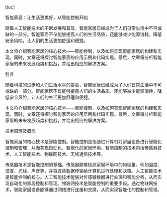 
[toc]                    
                
                
智能家居：让生活更美好，从智能控制开始

随着人工智能技术的不断发展和普及，智能家居已经成为了人们日常生活中不可或缺的一部分。智能家居不仅能够提高人们的生活品质，还能够减少能源消耗，降低安全风险，让人们的生活更加舒适和便捷。

本文将介绍智能家居的核心技术——智能控制，以及如何实现智能家居的构建和实现。同时，文章还将探讨智能家居的应用示例和代码实现。最后，文章将分析智能家居的未来发展趋势和挑战，并给出相应的解决方案。

引言

随着科技的进步和人们生活水平的提高，智能家居已经成为了人们日常生活中不可或缺的一部分。智能家居不仅能够提高人们的生活品质，还能够减少能源消耗，降低安全风险，让人们的生活更加舒适和便捷。

本文将介绍智能家居的核心技术——智能控制，以及如何实现智能家居的构建和实现。同时，文章还将探讨智能家居的应用示例和代码实现。最后，文章将分析智能家居的未来发展趋势和挑战，并给出相应的解决方案。

技术原理及概念

智能家居的核心技术是智能控制。智能控制是指通过计算机对家居设备进行智能化控制和管理，从而实现自动化、智能化的家居环境。智能控制的技术包括传感器技术、人工智能技术、物联网技术、无线通信技术等。

传感器技术是智能控制的基础。传感器能够检测家居环境中的物理量，例如温度、湿度、光线、声音等，并将这些数据传输给计算机进行处理和决策。人工智能技术是智能控制的核心。人工智能技术能够对传感器数据进行处理和智能分析，从而实现自动化的家居控制和管理。物联网技术是智能控制的重要手段。通过物联网技术，智能家居设备能够通过网络进行连接和交换，从而实现智能化的控制和管理。

